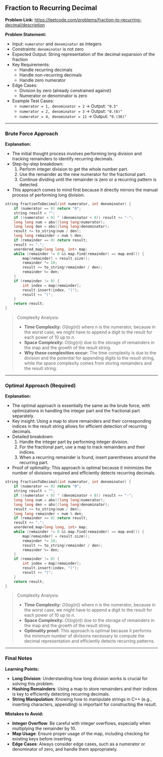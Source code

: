 ## Fraction to Recurring Decimal
**Problem Link:** https://leetcode.com/problems/fraction-to-recurring-decimal/description

**Problem Statement:**
- Input: `numerator` and `denominator` as integers
- Constraints: `denominator` is not zero
- Expected Output: String representation of the decimal expansion of the fraction
- Key Requirements:
  - Handle recurring decimals
  - Handle non-recurring decimals
  - Handle zero numerator
- Edge Cases:
  - Division by zero (already constrained against)
  - Numerator or denominator is zero
- Example Test Cases:
  - `numerator = 1, denominator = 2` -> Output: `"0.5"`
  - `numerator = 2, denominator = 3` -> Output: `"0.(6)"`
  - `numerator = 4, denominator = 11` -> Output: `"0.(36)"`

---

### Brute Force Approach

**Explanation:**
- The initial thought process involves performing long division and tracking remainders to identify recurring decimals.
- Step-by-step breakdown:
  1. Perform integer division to get the whole number part.
  2. Use the remainder as the new numerator for the fractional part.
  3. Continue dividing until the remainder is zero or a recurring pattern is detected.
- This approach comes to mind first because it directly mirrors the manual process of performing long division.

```cpp
string fractionToDecimal(int numerator, int denominator) {
    if (numerator == 0) return "0";
    string result = "";
    if ((numerator < 0) ^ (denominator < 0)) result += "-";
    long long num = abs((long long)numerator);
    long long den = abs((long long)denominator);
    result += to_string(num / den);
    long long remainder = num % den;
    if (remainder == 0) return result;
    result += ".";
    unordered_map<long long, int> map;
    while (remainder != 0 && map.find(remainder) == map.end()) {
        map[remainder] = result.size();
        remainder *= 10;
        result += to_string(remainder / den);
        remainder %= den;
    }
    if (remainder != 0) {
        int index = map[remainder];
        result.insert(index, "(");
        result += ")";
    }
    return result;
}
```

> Complexity Analysis:
> - **Time Complexity:** $O(log(n))$ where $n$ is the numerator, because in the worst case, we might have to append a digit to the result for each power of 10 up to $n$.
> - **Space Complexity:** $O(log(n))$ due to the storage of remainders in the map and the growth of the result string.
> - **Why these complexities occur:** The time complexity is due to the division and the potential for appending digits to the result string, while the space complexity comes from storing remainders and the result string.

---

### Optimal Approach (Required)

**Explanation:**
- The optimal approach is essentially the same as the brute force, with optimizations in handling the integer part and the fractional part separately.
- Key insight: Using a map to store remainders and their corresponding indices in the result string allows for efficient detection of recurring decimals.
- Detailed breakdown:
  1. Handle the integer part by performing integer division.
  2. For the fractional part, use a map to track remainders and their indices.
  3. When a recurring remainder is found, insert parentheses around the recurring part.
- Proof of optimality: This approach is optimal because it minimizes the number of divisions required and efficiently detects recurring decimals.

```cpp
string fractionToDecimal(int numerator, int denominator) {
    if (numerator == 0) return "0";
    string result = "";
    if ((numerator < 0) ^ (denominator < 0)) result += "-";
    long long num = abs((long long)numerator);
    long long den = abs((long long)denominator);
    result += to_string(num / den);
    long long remainder = num % den;
    if (remainder == 0) return result;
    result += ".";
    unordered_map<long long, int> map;
    while (remainder != 0 && map.find(remainder) == map.end()) {
        map[remainder] = result.size();
        remainder *= 10;
        result += to_string(remainder / den);
        remainder %= den;
    }
    if (remainder != 0) {
        int index = map[remainder];
        result.insert(index, "(");
        result += ")";
    }
    return result;
}
```

> Complexity Analysis:
> - **Time Complexity:** $O(log(n))$ where $n$ is the numerator, because in the worst case, we might have to append a digit to the result for each power of 10 up to $n$.
> - **Space Complexity:** $O(log(n))$ due to the storage of remainders in the map and the growth of the result string.
> - **Optimality proof:** This approach is optimal because it performs the minimum number of divisions necessary to compute the decimal representation and efficiently detects recurring patterns.

---

### Final Notes

**Learning Points:**
- **Long Division**: Understanding how long division works is crucial for solving this problem.
- **Hashing Remainders**: Using a map to store remainders and their indices is key to efficiently detecting recurring decimals.
- **String Manipulation**: Knowing how to manipulate strings in C++ (e.g., inserting characters, appending) is important for constructing the result.

**Mistakes to Avoid:**
- **Integer Overflow**: Be careful with integer overflows, especially when multiplying the remainder by 10.
- **Map Usage**: Ensure proper usage of the map, including checking for existing keys before inserting.
- **Edge Cases**: Always consider edge cases, such as a numerator or denominator of zero, and handle them appropriately.